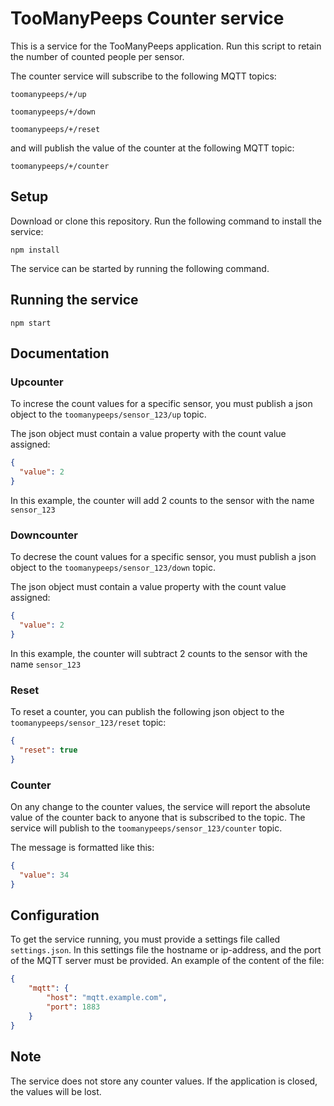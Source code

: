 # TooManyPeeps Counter service

This is a service for the TooManyPeeps application. Run this script to retain the
number of counted people per sensor.

The counter service will subscribe to the following MQTT topics:

`toomanypeeps/+/up`

`toomanypeeps/+/down`

`toomanypeeps/+/reset`

and will publish the value of the counter at the following MQTT topic:

`toomanypeeps/+/counter`

## Setup

Download or clone this repository.
Run the following command to install the service:

```
npm install
```
The service can be started by running the following command.

## Running the service

```
npm start
```

## Documentation

### Upcounter

To increse the count values for a specific sensor, you must publish a json object to the
`toomanypeeps/sensor_123/up` topic.

The json object must contain a value property with the count value assigned:

```json
{
  "value": 2
}
```

In this example, the counter will add 2 counts to the sensor with the name `sensor_123`

### Downcounter

To decrese the count values for a specific sensor, you must publish a json object to the
`toomanypeeps/sensor_123/down` topic.

The json object must contain a value property with the count value assigned:

```json
{
  "value": 2
}
```

In this example, the counter will subtract 2 counts to the sensor with the name `sensor_123`

### Reset

To reset a counter, you can publish the following json object to the `toomanypeeps/sensor_123/reset` topic:

```json
{
  "reset": true
}
```

### Counter

On any change to the counter values, the service will report the absolute value of the counter back to
anyone that is subscribed to the topic. The service will publish to the `toomanypeeps/sensor_123/counter` topic.

The message is formatted like this:

```json
{
  "value": 34
}
```

## Configuration

To get the service running, you must provide a settings file called `settings.json`.
In this settings file the hostname or ip-address, and the port of the MQTT server must be provided.
An example of the content of the file:

```json
{
    "mqtt": {
        "host": "mqtt.example.com",
        "port": 1883
    }
}
```

## Note

The service does not store any counter values. If the application is closed, the values will be lost.
